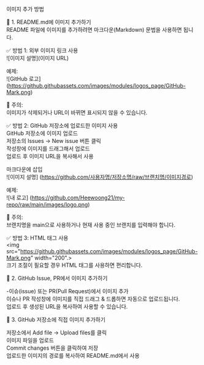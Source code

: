이미지 추가 방법

📌 1. README.md에 이미지 추가하기  
README 파일에 이미지를 추가하려면 마크다운(Markdown) 문법을 사용하면 됩니다.

✅ 방법 1: 외부 이미지 링크 사용  
![이미지 설명](이미지 URL)

예제:  
![GitHub 로고] (https://github.githubassets.com/images/modules/logos_page/GitHub-Mark.png)

📌 주의:  
이미지가 삭제되거나 URL이 바뀌면 표시되지 않을 수 있습니다.

✅ 방법 2: GitHub 저장소에 업로드한 이미지 사용  
GitHub 저장소에 이미지 업로드  
저장소의 Issues → New issue 버튼 클릭  
작성창에 이미지를 드래그해서 업로드  
업로드 후 이미지 URL을 복사해서 사용  

마크다운에 삽입  
![이미지 설명] (https://github.com/사용자명/저장소명/raw/브랜치명/이미지경로)  

예제:  
![내 로고] (https://github.com/Heewoong21/my-repo/raw/main/images/logo.png)

📌 주의:  
브랜치명을 main으로 사용하거나 현재 사용 중인 브랜치를 입력해야 합니다.

✅ 방법 3: HTML 태그 사용  
<img src="https://github.githubassets.com/images/modules/logos_page/GitHub-Mark.png" width="200".>  
크기 조절이 필요할 경우 HTML 태그를 사용하면 편리합니다.

📌 2. GitHub Issue, PR에서 이미지 추가하기

-이슈(issue) 또는 PR(Pull Request)에서 이미지 추가  
이슈나 PR 작성창에 이미지를 직접 드래그 & 드롭하면 자동으로 업로드됩니다.  
업로드 후 생성된 URL을 복사하여 사용할 수 있습니다.  

📌 3. GitHub 저장소에 직접 이미지 추가하기

저장소에서 Add file → Upload files를 클릭  
이미지 파일을 업로드  
Commit changes 버튼을 클릭하여 저장  
업로드한 이미지의 경로를 복사하여 README.md에서 사용  
